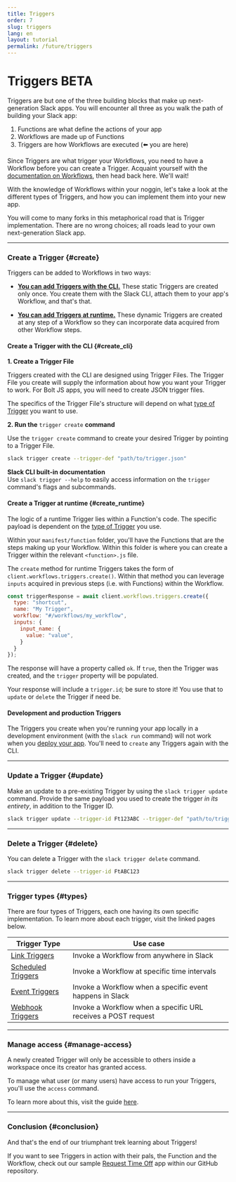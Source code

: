 ```yaml
---
title: Triggers
order: 7
slug: triggers
lang: en
layout: tutorial
permalink: /future/triggers
---
```

# Triggers <span class="label-beta">BETA</span>

<div class="section-content">
Triggers are but one of the three building blocks that make up next-generation Slack apps. You will encounter all three as you walk the path of building your Slack app:

1. Functions are what define the actions of your app
2. Workflows are made up of Functions
3. Triggers are how Workflows are executed (⬅️ you are here)

Since Triggers are what trigger your Workflows, you need to have a Workflow before you can create a Trigger. Acquaint yourself with the [documentation on Workflows](/bolt-js/future/workflows), then head back here. We'll wait!

With the knowledge of Workflows within your noggin, let's take a look at the different types of Triggers, and how you can implement them into your new app. 

You will come to many forks in this metaphorical road that is Trigger implementation. There are no wrong choices; all roads lead to your own next-generation Slack app. 
</div>


---

### Create a Trigger {#create}

Triggers can be added to Workflows in two ways:

* [**You can add Triggers with the CLI.**](#create_cli) These static Triggers are created only once. You create them with the Slack CLI, attach them to your app's Workflow, and that's that. 

* [**You can add Triggers at runtime.**](#create_runtime) These dynamic Triggers are created at any step of a Workflow so they can incorporate data acquired from other Workflow steps.

#### Create a Trigger with the CLI {#create_cli}

**1. Create a Trigger File**

Triggers created with the CLI are designed using Trigger Files. The Trigger File you create will supply the information about how you want your Trigger to work. For Bolt JS apps, you will need to create JSON trigger files.

The specifics of the Trigger File's structure will depend on what [type of Trigger](#types) you want to use.

**2. Run the** `trigger create` **command**

Use the `trigger create` command to create your desired Trigger by pointing to a Trigger File. 

```bash
slack trigger create --trigger-def "path/to/trigger.json"
```

<div class="callout_card callout_info">
  <i class="ts_icon c-icon c-icon--info-circle"></i>
  <div>

**Slack CLI built-in documentation**<br>
Use `slack trigger --help`  to easily access information on the `trigger` command's flags and subcommands.

  </div>
</div>

#### Create a Trigger at runtime {#create_runtime}

The logic of a runtime Trigger lies within a Function's code. The specific payload is dependent on the [type of Trigger](#types) you use.

Within your `manifest/function` folder, you'll have the Functions that are the steps making up your Workflow. Within this folder is where you can create a Trigger within the relevant `<function>.js` file. 

The `create` method for runtime Triggers takes the form of `client.workflows.triggers.create()`. Within that method you can leverage `inputs` acquired in previous steps (i.e. with Functions) within the Workflow.

```js
const triggerResponse = await client.workflows.triggers.create({
  type: "shortcut",
  name: "My Trigger",
  workflow: "#/workflows/my_workflow",
  inputs: {
    input_name: {
      value: "value",
    }
  }
});
```

The response will have a property called `ok`. If `true`, then the Trigger was created, and the `trigger` property will be populated.

Your response will include a `trigger.id`; be sure to store it! You use that to `update` or `delete` the Trigger if need be.

#### Development and production Triggers

The Triggers you create when you're running your app locally in a development environment (with the `slack run` command) will not work when you [deploy your app](/bolt-js/future/deploy-your-app). You'll need to `create` any Triggers again with the CLI.

---

### Update a Trigger {#update}

Make an update to a pre-existing Trigger by using the `slack trigger update` command. Provide the same payload you used to create the trigger *in its entirety*, in addition to the Trigger ID.

```bash
slack trigger update --trigger-id Ft123ABC --trigger-def "path/to/trigger.json"
```
---

### Delete a Trigger {#delete}

You can delete a Trigger with the `slack trigger delete` command.

```bash
slack trigger delete --trigger-id FtABC123
```
---

### Trigger types {#types}

There are four types of Triggers, each one having its own specific implementation. To learn more about each trigger, visit the linked pages below.

| Trigger Type                     | Use case                                                      |
|----------------------------------|---------------------------------------------------------------|
| [Link Triggers](https://api.slack.com/future/triggers/link)           | Invoke a Workflow from anywhere in Slack                      |
| [Scheduled Triggers](https://api.slack.com/future/triggers/scheduled) | Invoke a Workflow at specific time intervals                  |
| [Event Triggers](https://api.slack.com/future/triggers/event)         | Invoke a Workflow when a specific event happens in Slack      |
| [Webhook Triggers](#https://api.slack.com/future/triggers/webhook)     | Invoke a Workflow when a specific URL receives a POST request |

---

### Manage access {#manage-access}

A newly created Trigger will only be accessible to others inside a workspace once its creator has granted access.

To manage what user (or many users) have access to run your Triggers, you'll use the `access` command.

To learn more about this, visit the guide [here](https://api.slack.com/future/triggers#manage-access).

---

### Conclusion {#conclusion}

And that's the end of our triumphant trek learning about Triggers!

If you want to see Triggers in action with their pals, the Function and the Workflow, check out our sample [Request Time Off](https://github.com/slack-samples/bolt-js-request-time-off) app within our GitHub repository.
